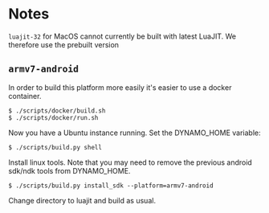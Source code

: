 

# Notes

`luajit-32` for MacOS cannot currently be built with latest LuaJIT.
We therefore use the prebuilt version

## `armv7-android`

In order to build this platform more easily it's easier to use a docker container.

    $ ./scripts/docker/build.sh
    $ ./scripts/docker/run.sh

Now you have a Ubuntu instance running.
Set the DYNAMO_HOME variable:

    $ ./scripts/build.py shell

Install linux tools.
Note that you may need to remove the previous android sdk/ndk tools from DYNAMO_HOME.

    $ ./scripts/build.py install_sdk --platform=armv7-android

Change directory to luajit and build as usual.
